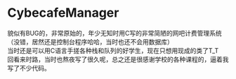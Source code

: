 # CybecafeManager
貌似有BUG的，非常原始的，年少无知时用C写的非常简陋的网吧计费管理系统（没错，居然还是控制台程序哈哈，当时也还不会用数据库）    
当时还是可以用C语言手搓各种栈和队列的好学生，现在只想用现成的类了T_T    
回看来时路，当时也熬夜写了很久呢，总之还是很感谢学校的各种课程的，逼着我写了不少代码。    

